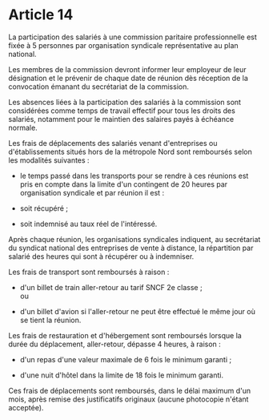 # Article 14

  
 La participation des salariés à une commission paritaire professionnelle est fixée à 5 personnes par organisation syndicale représentative au plan national.  
  
 Les membres de la commission devront informer leur employeur de leur désignation et le prévenir de chaque date de réunion dès réception de la convocation émanant du secrétariat de la commission.  
  
 Les absences liées à la participation des salariés à la commission sont considérées comme temps de travail effectif pour tous les droits des salariés, notamment pour le maintien des salaires payés à échéance normale.  
  
 Les frais de déplacements des salariés venant d'entreprises ou d'établissements situés hors de la métropole Nord sont remboursés selon les modalités suivantes :  
  
 - le temps passé dans les transports pour se rendre à ces réunions est pris en compte dans la limite d'un contingent de 20 heures par organisation syndicale et par réunion il est :  
  
 - soit récupéré ;  
  
 - soit indemnisé au taux réel de l'intéressé.  
  
 Après chaque réunion, les organisations syndicales indiquent, au secrétariat du syndicat national des entreprises de vente à distance, la répartition par salarié des heures qui sont à récupérer ou à indemniser.  
  
 Les frais de transport sont remboursés à raison :  
  
 - d'un billet de train aller-retour au tarif SNCF 2e classe ;  
 ou  
  
 - d'un billet d'avion si l'aller-retour ne peut être effectué le même jour où se tient la réunion.  
  
 Les frais de restauration et d'hébergement sont remboursés lorsque la durée du déplacement, aller-retour, dépasse 4 heures, à raison :  
  
 - d'un repas d'une valeur maximale de 6 fois le minimum garanti ;  
  
 - d'une nuit d'hôtel dans la limite de 18 fois le minimum garanti.  
  
 Ces frais de déplacements sont remboursés, dans le délai maximum d'un mois, après remise des justificatifs originaux (aucune photocopie n'étant acceptée).  
